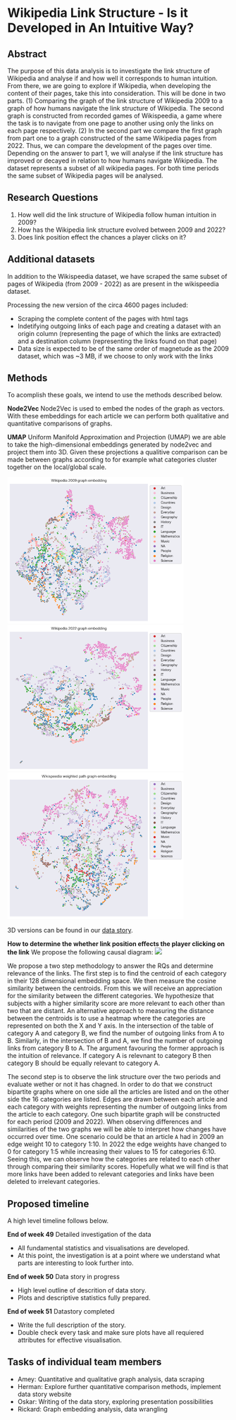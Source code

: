 # Wikipedia Link Structure - Is it Developed in An Intuitive Way?

## Abstract
The purpose of this data analysis is to investigate the link structure of Wikipedia and analyse if and how well it corresponds to human intuition. From there, we are going to explore if Wikipedia, when developing the content of their pages, take this into consideration. This will be done in two parts. (1) Comparing the graph of the link structure of Wikipedia 2009 to a graph of how humans navigate the link structure of Wikipedia. The second graph is constructed from recorded games of Wikispeedia, a game where the task is to navigate from one page to another using only the links on each page respectively. (2) In the second part we compare the first graph from part one to a graph constructed of the same Wikipedia pages from 2022. Thus, we can compare the development of the pages over time. Depending on the answer to part 1, we will analyse if the link structure has improved or decayed in relation to how humans navigate Wikipedia. The dataset represents a subset of all wikipedia pages. For both time periods the same subset of Wikipedia pages will be analysed.

## Research Questions
1. How well did the link structure of Wikipedia follow human intuition in 2009?
1. How has the Wikipedia link structure evolved between 2009 and 2022?
1. Does link position effect the chances a player clicks on it?

## Additional datasets
In addition to the Wikispeedia dataset, we have scraped the same subset of pages of Wikipedia (from 2009 - 2022) as are present in the wikispeedia dataset.

Processing the new version of the circa 4600 pages included:
* Scraping the complete content of the pages with html tags
* Indetifying outgoing links of each page and creating a dataset with an origin column (representing the page of which the links are extracted) and a destination column (representing the links found on that page)
* Data size is expected to be of the same order of magnetude as the 2009 dataset, which was ~3 MB, if we choose to only work with the links


## Methods
To acomplish these goals, we intend to use the methods described below.

**Node2Vec**
Node2Vec is used to embed the nodes of the graph as vectors. With these embeddings for each article we can perform both qualitative and quantitative comparisons of graphs.

**UMAP**
Uniform Manifold Approximation and Projection (UMAP) we are able to take the high-dimensional embeddings generated by node2vec and project them into 3D. Given these projections a qualitive comparison can be made between graphs according to for example what categories cluster together on the local/global scale. 

<img src="images/2009_category.png" width="400"> <img src="images/2022_category.png" width="400"> <img src="images/wikispeedia_category.png" width="400">

3D versions can be found in our <a href="https://epfl-ada.github.io/ada-2022-project-deadmaus/#What%20does%20our%20data%20look%20like?">data story</a>.

**How to determine the whether link position effects the player clicking on the link**
We propose the following causal diagram:
<img src="images/causal_diagram.png" width="400">

We propose a two step methodology to answer the RQs and determine relevance of the links. The first step is to find the centroid of each category in their 128 dimensional embedding space. We then measure the cosine similarity between the centroids. From this we will receive an appreciation for the similarity between the different categories. We hypothesize that subjects with a higher similarity score are more relevant to each other than two that are distant. An alternative approach to measuring the distance between the centroids is to use a heatmap where the categories are represented on both the X and Y axis. In the intersection of the table of category A and category B, we find the number of outgoing links from A to B. Similarly, in the intersection of B and A, we find the number of outgoing links from category B to A. The argument favouring the former approach is the intuition of relevance. If category A is relevnant to category B then category B should be equally relevant to category A.

The second step is to observe the link structure over the two periods and evaluate wether or not it has chagned. In order to do that we construct bipartite graphs where on one side all the articles are listed and on the other side the 16 categories are listed. Edges are drawn between each article and each category with weights representing the number of outgoing links from the article to each category. One such bipartite graph will be constructed for each period (2009 and 2022). When observing differences and similarities of the two graphs we will be able to interpret how changes have occurred over time. One scenario could be that an article `A` had in 2009 an edge weight 10 to category 1:10. In 2022 the edge weights have changed to 0 for category 1:5 while increasing their values to 15 for categories 6:10. Seeing this, we can observe how the categories are related to each other through comparing their similarity scores. Hopefully what we will find is that more links have been added to relevant categories and links have been deleted to irrelevant categories. 


## Proposed timeline
A high level timeline follows below. 

**End of week 49**
Detailed investigation of the data
- All fundamental statistics and visualisations are developed.
- At this point, the investigation is at a point where we understand what parts are interesting to look further into. 

**End of week 50**
Data story in progress
- High level outline of descrition of data story.
- Plots and descriptive statistics fully prepared.

**End of week 51**
Datastory completed 
- Write the full description of the story.
- Double check every task and make sure plots have all requiered attributes for effective visualisation. 

## Tasks of individual team members
* Amey: Quantitative and qualitative graph analysis, data scraping
* Herman: Explore further quantitative comparison methods, implement data story website
* Oskar: Writing of the data story, exploring presentation possibilities 
* Rickard: Graph embedding analysis, data wrangling









